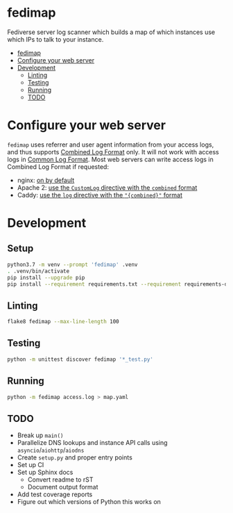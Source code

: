 # fedimap

Fediverse server log scanner which builds a map of which instances use which IPs
to talk to your instance.

[//]: # (regenerate with `gh-md-toc --hide-header --hide-footer README.md`)

[//]: # (ToC start)

* [fedimap](#fedimap)
* [Configure your web server](#configure-your-web-server)
* [Development](#development)
  * [Linting](#linting)
  * [Testing](#testing)
  * [Running](#running)
  * [TODO](#todo)

[//]: # (ToC end)

# Configure your web server

`fedimap` uses referrer and user agent information from your access logs, and thus supports
[Combined Log Format](http://fileformats.archiveteam.org/wiki/Combined_Log_Format) only.
It will not work with access logs in
[Common Log Format](http://fileformats.archiveteam.org/wiki/Common_Log_Format).
Most web servers can write access logs in Combined Log Format if requested:

- nginx: [on by default](https://docs.nginx.com/nginx/admin-guide/monitoring/logging/#setting-up-the-access-log)
- Apache 2: [use the `CustomLog` directive with the `combined` format](https://httpd.apache.org/docs/trunk/logs.html#combined)
- Caddy: [use the `log` directive with the `"{combined}"` format](https://caddyserver.com/docs/log#log-format)

# Development

## Setup

```bash
python3.7 -m venv --prompt 'fedimap' .venv
. .venv/bin/activate
pip install --upgrade pip
pip install --requirement requirements.txt --requirement requirements-dev.txt
```

## Linting

```bash
flake8 fedimap --max-line-length 100
```

## Testing

```bash
python -m unittest discover fedimap '*_test.py'
```

## Running

```bash
python -m fedimap access.log > map.yaml
```

## TODO

- Break up `main()`
- Parallelize DNS lookups and instance API calls using `asyncio`/`aiohttp`/`aiodns`
- Create `setup.py` and proper entry points
- Set up CI
- Set up Sphinx docs
    - Convert readme to rST
    - Document output format
- Add test coverage reports
- Figure out which versions of Python this works on
